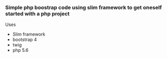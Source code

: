 ### Simple php boostrap code using slim framework to get oneself started with a php project

Uses
   * Slim framework
   * bootstrap 4
   * twig
   * php 5.6
